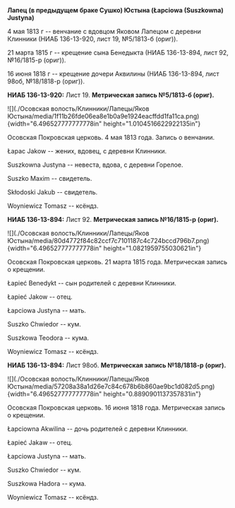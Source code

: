**Лапец (в предыдущем браке Сушко) Юстына (Łapciowa (Suszkowna)
Justyna)**

4 мая 1813 г -- венчание с вдовцом Яковом Лапецом с деревни Клинники
(НИАБ 136-13-920, лист 19, №5/1813-б (ориг)).

21 марта 1815 г -- крещение сына Бенедыкта (НИАБ 136-13-894, лист 92,
№16/1815-р (ориг)).

16 июня 1818 г -- крещение дочери Аквилины (НИАБ 136-13-894, лист 98об,
№18/1818-р (ориг)).

**НИАБ 136-13-920:** Лист 19. **Метрическая запись №5/1813-б (ориг).**

![](./Осовская волость/Клинники/Лапецы/Яков Юстына/media/1f11b26fde06ea8e1b0a9e1924eacffdd1fa11ca.png){width="6.496527777777778in"
height="1.0104516622922135in"}

Осовская Покровская церковь. 4 мая 1813 года. Запись о венчании.

Łapac Jakow -- жених, вдовец, с деревни Клинники.

Suszkowna Justyna -- невеста, вдова, с деревни Горелое.

Suszko Maxim -- свидетель.

Skłodoski Jakub -- свидетель.

Woyniewicz Tomasz -- ксёндз.

**НИАБ 136-13-894:** Лист 92. **Метрическая запись №16/1815-р (ориг).**

![](./Осовская волость/Клинники/Лапецы/Яков Юстына/media/80d4772f84c82ccf7c7101187c4c724bccd796b7.png){width="6.496527777777778in"
height="1.0821959755030621in"}

Осовская Покровская церковь. 21 марта 1815 года. Метрическая запись о
крещении.

Łapieć Benedykt -- сын родителей с деревни Клинники.

Łapieć Jakow -- отец.

Łapciowa Justyna -- мать.

Suszko Chwiedor -- кум.

Suszkowa Teodora -- кума.

Woyniewicz Tomasz -- ксёндз.

**НИАБ 136-13-894:** Лист 98об. **Метрическая запись №18/1818-р
(ориг).**

![](./Осовская волость/Клинники/Лапецы/Яков Юстына/media/57208a38a1d26e7c84c678b6b860ae9bc1d082d5.png){width="6.496527777777778in"
height="0.8890901137357831in"}

Осовская Покровская церковь. 16 июня 1818 года. Метрическая запись о
крещении.

Łapciowna Akwilina -- дочь родителей с деревни Клинники.

Łapieć Jakaw -- отец.

Łapciowa Justyna -- мать.

Suszko Chwiedor -- кум.

Suszkowa Hadora -- кума.

Woyniewicz Tomasz -- ксёндз.
